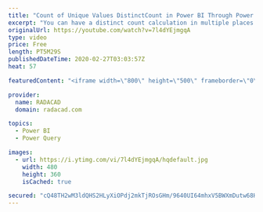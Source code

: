 ```yaml
---
title: "Count of Unique Values DistinctCount in Power BI Through Power Query Group By Transformation"
excerpt: "You can have a distinct count calculation in multiple places in Power BI, through DAX code, using the Visual's aggregation on a field, or even in Power Query. If you are doing the distinct count in Power Query as part of a group by operation, however, the existing distinct count is for all columns in"
originalUrl: https://youtube.com/watch?v=7l4dYEjmgqA
type: video
price: Free
length: PT5M29S
publishedDateTime: 2020-02-27T03:03:57Z
heat: 57

featuredContent: "<iframe width=\"800\" height=\"500\" frameborder=\"0\" src=\"https://www.youtube.com/embed/7l4dYEjmgqA\" allow=\"accelerometer; autoplay; encrypted-media; gyroscope; picture-in-picture\" allowfullscreen></iframe>"

provider:
  name: RADACAD
  domain: radacad.com

topics:
  - Power BI
  - Power Query

images:
  - url: https://i.ytimg.com/vi/7l4dYEjmgqA/hqdefault.jpg
    width: 480
    height: 360
    isCached: true

secured: "cQ48TH2wM3ldQHS2HLyXiOPdj2mkTjROsGHm/9640UI64mhxV5BWXmDutw68HMujJFj+rCGzWDtdd4YyFVvWdMl0eNaCI6nNCEgA3XdgLp3ZqA/J7QPoWY3exRAnrnntxETt6ZH2sxDSBAFrZP5hp8vYj9TChdoqpCY/be7VuzV+eOD58oAzqlfGTwysq5HTXLvnJAjfHSLyLq9VNAnADhlMxLd+kryqwNobMg97MLvP0uOGVKgCieZfdt4oC2Q0OzEq3nTZJyAp/HaFlpSRzPXv3kMt9e5mpw0QLWzLk3A1owcd7NMJZf6U5B2ENn3v9w7kcJ6uAfD6HmIZHFj6MbpQUk/uO3wQrH9O+V6QpqdJlfs2dG+D3baVzqAIoEosE6BJfK1nZI8lcaZfS9lOH//1LqaFaPAjEBgdhdtAFj0=;PHBVdRSI6pX+jX525r71gw=="
---
```


